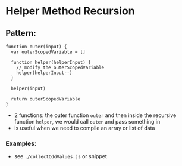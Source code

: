 # Helper Method Recursion

## Pattern:

```
function outer(input) {
  var outerScopedVariable = []

  function helper(helperInput) {
    // modify the outerScopedVariable
    helper(helperInput--)
  }

  helper(input)

  return outerScopedVariable
}
```

- 2 functions: the outer function `outer` and then inside the recursive function `helper`, we would call `outer` and pass something in
- is useful when we need to compile an array or list of data

### Examples:

- see `./collectOddValues.js` or snippet

